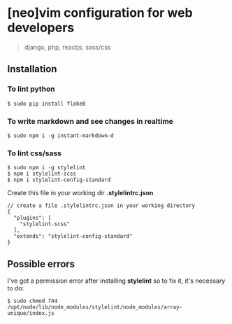 # [neo]vim configuration for web developers
> django, php, reactjs, sass/css

## Installation

### To lint python
    $ sudo pip install flake8

### To write markdown and see changes in realtime
    $ sudo npm i -g instant-markdown-d

### To lint **css/sass**
    $ sudo npm i -g stylelint
    $ npm i stylelint-scss
    $ npm i stylelint-config-standard

Create this file in your working dir **.stylelintrc.json**

    // create a file .stylelintrc.json in your working directory
    {
      "plugins": [
        "stylelint-scss"
      ],
      "extends": "stylelint-config-standard"
    }

## Possible errors

I've got a permission error after installing **stylelint** so to fix it, it's necessary to do:

    $ sudo chmod 744 /opt/node/lib/node_modules/stylelint/node_modules/array-unique/index.js
